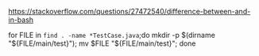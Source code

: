 https://stackoverflow.com/questions/27472540/difference-between-and-in-bash

for FILE in `find . -name *TestCase.java`;do mkdir -p $(dirname "${FILE/main/test}"); mv $FILE "${FILE/main/test}"; done